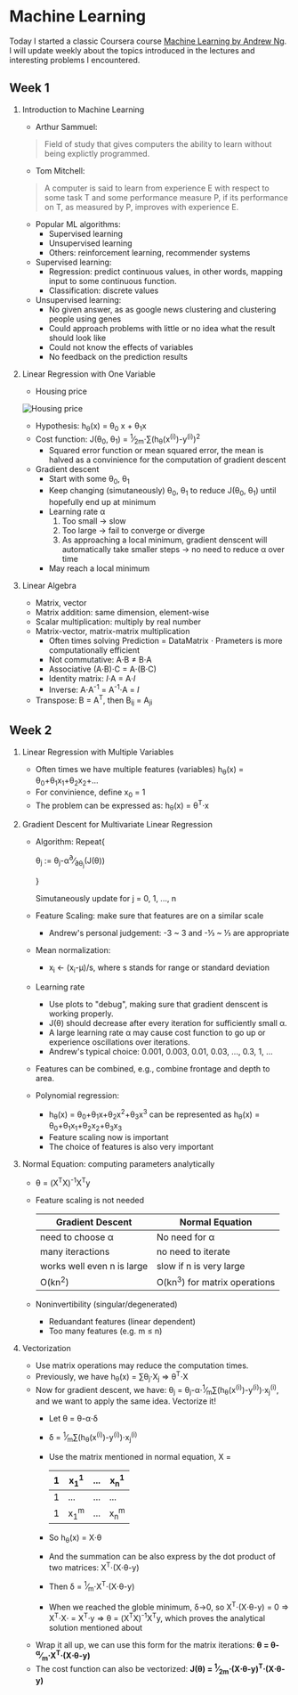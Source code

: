 # Machine Learning

Today I started a classic Coursera course [Machine Learning by Andrew Ng](https://www.coursera.org/learn/machine-learning/home/welcome). I will update weekly about the topics introduced in the lectures and interesting problems I encountered.
## Week 1
1. Introduction to Machine Learning
   * Arthur Sammuel:
    > Field of study that gives computers the ability to learn without being explictly programmed.
   * Tom Mitchell:
    > A computer is said to learn from experience E with respect to some task T and some performance measure P,
    if its performance on T, as measured by P, improves with experience E.
   * Popular ML algorithms:
      * Supervised learning
      * Unsupervised learning
      * Others: reinforcement learning, recommender systems
   * Supervised learning:
      * Regression: predict continuous values, in other words, mapping input to some continuous function.
      * Classification: discrete values
   * Unsupervised learning:
      * No given answer, as as google news clustering and clustering people using genes
      * Could approach problems with little or no idea what the result should look like
      * Could not know the effects of variables
      * No feedback on the prediction results
2. Linear Regression with One Variable
   * Housing price
   
   ![Housing price](images/Diagram_lecture_2.png)
   
   * Hypothesis: h<sub>&theta;</sub>(x) = &theta;<sub>0</sub> x + &theta;<sub>1</sub>x
   * Cost function: J(&theta;<sub>0</sub>, &theta;<sub>1</sub>) = <sup>1</sup>&frasl;<sub>2m</sub>&sdot;&sum;(h<sub>&theta;</sub>(x<sup>(i)</sup>)-y<sup>(i)</sup>)<sup>2</sup>
        * Squared error function or mean squared error, the mean is halved as a convinience for the computation of gradient descent
   * Gradient descent
      * Start with some &theta;<sub>0</sub>, &theta;<sub>1</sub>
      * Keep changing (simutaneously) &theta;<sub>0</sub>, &theta;<sub>1</sub> to reduce J(&theta;<sub>0</sub>, &theta;<sub>1</sub>) until hopefully end up at minimum
      * Learning rate &alpha;
          1. Too small &rarr; slow
          2. Too large &rarr; fail to converge or diverge
          3. As approaching a local minimum, gradient denscent will automatically take smaller steps &rarr; no need to reduce &alpha; over time
      * May reach a local minimum
      
3. Linear Algebra
   * Matrix, vector
   * Matrix addition: same dimension, element-wise
   * Scalar multiplication: multiply by real number
   * Matrix-vector, matrix-matrix multiplication
      * Often times solving Prediction = DataMatrix &sdot; Prameters is more computationally efficient
      * Not commutative: A&sdot;B &ne; B&sdot;A
      * Associative (A&sdot;B)&sdot;C = A&sdot;(B&sdot;C)
      * Identity matrix: *I*&sdot;A = A&sdot;*I*
      * Inverse: A&sdot;A<sup>-1</sup> = A<sup>-1</sup>&sdot;A = *I*
   * Transpose: B = A<sup>T</sup>, then B<sub>ij</sub> = A<sub>ji</sub>
      
## Week 2
1. Linear Regression with Multiple Variables
    * Often times we have multiple features (variables)
h<sub>&theta;</sub>(x) = &theta;<sub>0</sub>+&theta;<sub>1</sub>x<sub>1</sub>+&theta;<sub>2</sub>x<sub>2</sub>+...
    * For convinience, define x<sub>0</sub> = 1
    * The problem can be expressed as: h<sub>&theta;</sub>(x) = &theta;<sup>T</sup>&sdot;x

1. Gradient Descent for Multivariate Linear Regression
    * Algorithm:
        Repeat{
        
        &theta;<sub>j</sub> := &theta;<sub>j</sub>-&alpha;<sup>&part;</sup>&frasl;<sub>&part;&theta;<sub>j</sub></sub>(J(&theta;))
        
        }
        
        Simutaneously update for j = 0, 1, ..., n
    * Feature Scaling: make sure that features are on a similar scale
        * Andrew's personal judgement: -3 ~ 3 and -&#8531; ~ &#8531; are appropriate
    * Mean normalization:
        * x<sub>i</sub> &larr; (x<sub>i</sub>-&mu;)/s, where s stands for range or standard deviation
    * Learning rate
        * Use plots to "debug", making sure that gradient denscent is working properly.
        * J(&theta;) should decrease after every iteration for sufficiently small &alpha;.
        * A large learning rate &alpha; may cause cost function to go up or experience oscillations over iterations.
        * Andrew's typical choice: 0.001, 0.003, 0.01, 0.03, ..., 0.3, 1, ...
    * Features can be combined, e.g., combine frontage and depth to area.
    * Polynomial regression:
        * h<sub>&theta;</sub>(x) = &theta;<sub>0</sub>+&theta;<sub>1</sub>x+&theta;<sub>2</sub>x<sup>2</sup>+&theta;<sub>3</sub>x<sup>3</sup> can be represented as h<sub>&theta;</sub>(x) = &theta;<sub>0</sub>+&theta;<sub>1</sub>x<sub>1</sub>+&theta;<sub>2</sub>x<sub>2</sub>+&theta;<sub>3</sub>x<sub>3</sub>
        * Feature scaling now is important
        * The choice of features is also very important

1. Normal Equation: computing parameters analytically
    * &theta; = (X<sup>T</sup>X)<sup>-1</sup>X<sup>T</sup>y
    * Feature scaling is not needed
    
      |Gradient Descent| Normal Equation|
      |--|--|
      |need to choose &alpha;|No need for &alpha;|
      |many iteractions|no need to iterate|
      |works well even n is large|slow if n is very large|
      |O(kn<sup>2</sup>)|O(kn<sup>3</sup>) for matrix operations|

    * Noninvertibility (singular/degenerated)
        * Reduandant features (linear dependent)
        * Too many features (e.g. m &le; n)
        
1. Vectorization
    * Use matrix operations may reduce the computation times.
    * Previously, we have h<sub>&theta;</sub>(x) = &sum;&theta;<sub>j</sub>&sdot;X<sub>j</sub> &rArr; &theta;<sup>T</sup>&sdot;X
    * Now for gradient descent, we have: &theta;<sub>j</sub> = &theta;<sub>j</sub>-&alpha;&sdot;<sup>1</sup>&frasl;<sub>m</sub>&sum;(h<sub>&theta;</sub>(x<sup>(i)</sup>)-y<sup>(i)</sup>)&sdot;x<sub>j</sub><sup>(i)</sup>, and we want to apply the same idea. Vectorize it!
        * Let &theta; = &theta;-&alpha;&sdot;&delta;
        * &delta; = <sup>1</sup>&frasl;<sub>m</sub>&sum;(h<sub>&theta;</sub>(x<sup>(i)</sup>)-y<sup>(i)</sup>)&sdot;x<sub>j</sub><sup>(i)</sup>
        * Use the matrix mentioned in normal equation, X =
        
            1|x<sub>1</sub><sup>1</sup>|...|x<sub>n</sub><sup>1</sup>
            --|--|--|--
            1|...|...|...|
            1|x<sub>1</sub><sup>m</sup>|...|x<sub>n</sub><sup>m</sup>
        
        * So h<sub>&theta;</sub>(x) = X&sdot;&theta;
        * And the summation can be also express by the dot product of two matrices: X<sup>T</sup>&sdot;(X&sdot;&theta;-y)
        * Then &delta; = <sup>1</sup>&frasl;<sub>m</sub>&sdot;X<sup>T</sup>&sdot;(X&sdot;&theta;-y)
        * When we reached the globle minimum, &delta;&rarr;0, so X<sup>T</sup>&sdot;(X&sdot;&theta;-y) = 0 &rArr; X<sup>T</sup>&sdot;X&sdot; = X<sup>T</sup>&sdot;y &rArr; &theta; = (X<sup>T</sup>X)<sup>-1</sup>X<sup>T</sup>y, which proves the analytical solution mentioned about
    * Wrap it all up, we can use this form for the matrix iterations: **&theta; = &theta;-<sup>&alpha;</sup>&frasl;<sub>m</sub>&sdot;X<sup>T</sup>&sdot;(X&sdot;&theta;-y)**
    * The cost function can also be vectorized: **J(&theta;) = <sup>1</sup>&frasl;<sub>2m</sub>&sdot;(X&sdot;&theta;-y)<sup>T</sup>&sdot;(X&sdot;&theta;-y)**

